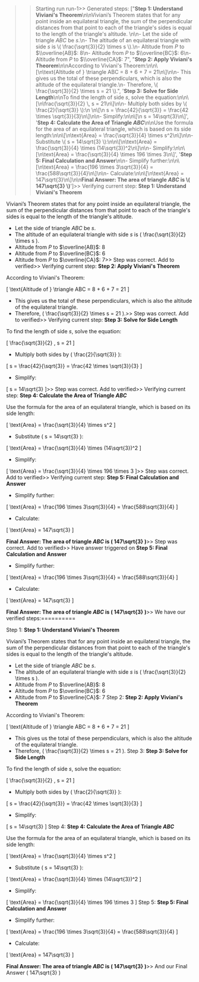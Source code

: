 >> Starting run run-1>> 
Generated steps: 
["**Step 1: Understand Viviani's Theorem**\n\nViviani’s Theorem states that for any point inside an equilateral triangle, the sum of the perpendicular distances from that point to each of the triangle's sides is equal to the length of the triangle's altitude. \n\n- Let the side of triangle $ABC$ be $s$.\n- The altitude of an equilateral triangle with side $s$ is \\( \\frac{\\sqrt{3}}{2} \\times s \\).\n- Altitude from $P$ to $\\overline{AB}$: 8\n- Altitude from $P$ to $\\overline{BC}$: 6\n- Altitude from $P$ to $\\overline{CA}$: 7", "**Step 2: Apply Viviani's Theorem**\n\nAccording to Viviani's Theorem:\n\n\\[\n\\text{Altitude of } \\triangle ABC = 8 + 6 + 7 = 21\n\\]\n\n- This gives us the total of these perpendiculars, which is also the altitude of the equilateral triangle.\n- Therefore, \\( \\frac{\\sqrt{3}}{2} \\times s = 21 \\).", '**Step 3: Solve for Side Length**\n\nTo find the length of side $s$, solve the equation:\n\n\\[\n\\frac{\\sqrt{3}}{2} \\, s = 21\n\\]\n\n- Multiply both sides by \\( \\frac{2}{\\sqrt{3}} \\):\n \n\\[\n s = \\frac{42}{\\sqrt{3}} = \\frac{42 \\times \\sqrt{3}}{3}\n\\]\n\n- Simplify:\n\n\\[\n s = 14\\sqrt{3}\n\\]', '**Step 4: Calculate the Area of Triangle $ABC$**\n\nUse the formula for the area of an equilateral triangle, which is based on its side length:\n\n\\[\n\\text{Area} = \\frac{\\sqrt{3}}{4} \\times s^2\n\\]\n\n- Substitute \\( s = 14\\sqrt{3} \\):\n\n\\[\n\\text{Area} = \\frac{\\sqrt{3}}{4} \\times (14\\sqrt{3})^2\n\\]\n\n- Simplify:\n\n\\[\n\\text{Area} = \\frac{\\sqrt{3}}{4} \\times 196 \\times 3\n\\]', '**Step 5: Final Calculation and Answer**\n\n- Simplify further:\n\n\\[\n\\text{Area} = \\frac{196 \\times 3\\sqrt{3}}{4} = \\frac{588\\sqrt{3}}{4}\n\\]\n\n- Calculate:\n\n\\[\n\\text{Area} = 147\\sqrt{3}\n\\]\n\n**Final Answer: The area of triangle $ABC$ is \\( 147\\sqrt{3} \\)**']>> 
Verifying current step: 
**Step 1: Understand Viviani's Theorem**

Viviani’s Theorem states that for any point inside an equilateral triangle, the sum of the perpendicular distances from that point to each of the triangle's sides is equal to the length of the triangle's altitude. 

- Let the side of triangle $ABC$ be $s$.
- The altitude of an equilateral triangle with side $s$ is \( \frac{\sqrt{3}}{2} \times s \).
- Altitude from $P$ to $\overline{AB}$: 8
- Altitude from $P$ to $\overline{BC}$: 6
- Altitude from $P$ to $\overline{CA}$: 7>> 
Step was correct. Add to verified>> 
Verifying current step: 
**Step 2: Apply Viviani's Theorem**

According to Viviani's Theorem:

\[
\text{Altitude of } \triangle ABC = 8 + 6 + 7 = 21
\]

- This gives us the total of these perpendiculars, which is also the altitude of the equilateral triangle.
- Therefore, \( \frac{\sqrt{3}}{2} \times s = 21 \).>> 
Step was correct. Add to verified>> 
Verifying current step: 
**Step 3: Solve for Side Length**

To find the length of side $s$, solve the equation:

\[
\frac{\sqrt{3}}{2} \, s = 21
\]

- Multiply both sides by \( \frac{2}{\sqrt{3}} \):
 
\[
 s = \frac{42}{\sqrt{3}} = \frac{42 \times \sqrt{3}}{3}
\]

- Simplify:

\[
 s = 14\sqrt{3}
\]>> 
Step was correct. Add to verified>> 
Verifying current step: 
**Step 4: Calculate the Area of Triangle $ABC$**

Use the formula for the area of an equilateral triangle, which is based on its side length:

\[
\text{Area} = \frac{\sqrt{3}}{4} \times s^2
\]

- Substitute \( s = 14\sqrt{3} \):

\[
\text{Area} = \frac{\sqrt{3}}{4} \times (14\sqrt{3})^2
\]

- Simplify:

\[
\text{Area} = \frac{\sqrt{3}}{4} \times 196 \times 3
\]>> 
Step was correct. Add to verified>> 
Verifying current step: 
**Step 5: Final Calculation and Answer**

- Simplify further:

\[
\text{Area} = \frac{196 \times 3\sqrt{3}}{4} = \frac{588\sqrt{3}}{4}
\]

- Calculate:

\[
\text{Area} = 147\sqrt{3}
\]

**Final Answer: The area of triangle $ABC$ is \( 147\sqrt{3} \)**>> 
Step was correct. Add to verified>> 
Have answer triggered on **Step 5: Final Calculation and Answer**

- Simplify further:

\[
\text{Area} = \frac{196 \times 3\sqrt{3}}{4} = \frac{588\sqrt{3}}{4}
\]

- Calculate:

\[
\text{Area} = 147\sqrt{3}
\]

**Final Answer: The area of triangle $ABC$ is \( 147\sqrt{3} \)**>> 
We have our verified steps:==========
>> 
Step 1:
**Step 1: Understand Viviani's Theorem**

Viviani’s Theorem states that for any point inside an equilateral triangle, the sum of the perpendicular distances from that point to each of the triangle's sides is equal to the length of the triangle's altitude. 

- Let the side of triangle $ABC$ be $s$.
- The altitude of an equilateral triangle with side $s$ is \( \frac{\sqrt{3}}{2} \times s \).
- Altitude from $P$ to $\overline{AB}$: 8
- Altitude from $P$ to $\overline{BC}$: 6
- Altitude from $P$ to $\overline{CA}$: 7
Step 2:
**Step 2: Apply Viviani's Theorem**

According to Viviani's Theorem:

\[
\text{Altitude of } \triangle ABC = 8 + 6 + 7 = 21
\]

- This gives us the total of these perpendiculars, which is also the altitude of the equilateral triangle.
- Therefore, \( \frac{\sqrt{3}}{2} \times s = 21 \).
Step 3:
**Step 3: Solve for Side Length**

To find the length of side $s$, solve the equation:

\[
\frac{\sqrt{3}}{2} \, s = 21
\]

- Multiply both sides by \( \frac{2}{\sqrt{3}} \):
 
\[
 s = \frac{42}{\sqrt{3}} = \frac{42 \times \sqrt{3}}{3}
\]

- Simplify:

\[
 s = 14\sqrt{3}
\]
Step 4:
**Step 4: Calculate the Area of Triangle $ABC$**

Use the formula for the area of an equilateral triangle, which is based on its side length:

\[
\text{Area} = \frac{\sqrt{3}}{4} \times s^2
\]

- Substitute \( s = 14\sqrt{3} \):

\[
\text{Area} = \frac{\sqrt{3}}{4} \times (14\sqrt{3})^2
\]

- Simplify:

\[
\text{Area} = \frac{\sqrt{3}}{4} \times 196 \times 3
\]
Step 5:
**Step 5: Final Calculation and Answer**

- Simplify further:

\[
\text{Area} = \frac{196 \times 3\sqrt{3}}{4} = \frac{588\sqrt{3}}{4}
\]

- Calculate:

\[
\text{Area} = 147\sqrt{3}
\]

**Final Answer: The area of triangle $ABC$ is \( 147\sqrt{3} \)**>> 
And our Final Answer
\( 147\sqrt{3} \)